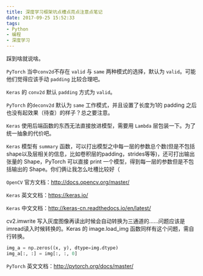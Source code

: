 ```yaml
---
title: 深度学习框架坑点槽点亮点注意点笔记
date: 2017-09-25 15:52:33
tags:
- Python
- 编程
- 深度学习
---
```


踩到啥就说啥。

<!-- more -->

`PyTorch` 当中`conv2d`不存在 `valid` 与 `same` 两种模式的选择，默认为 `valid`。可能他们觉得应该手动 `padding` 比较合理吧。

`Keras` 的 `conv2d` 默认 `padding` 方式为 `valid`。

`PyTorch` 的`deconv2d` 默认为 `same` 工作模式，并且设置了长度为1的 padding 之后也没有起效果（待查）的样子？总之要注意。

`Keras` 使用后端函数的东西无法直接放进模型，需要用 `Lambda` 层包装一下。为了统一抽象的代价吧。

`Keras` 模型有 `summary` 函数，可以打出模型之中每一层的参数总个数(但是不包括shape以及层相关的信息，比如卷积层的padding，strides等等)，还可打出输出张量的 Shape，PyTorch 可以直接 print 一个模型，得到每一层的参数但是不包括输出的 Shape。你们俩让我怎么吐槽比较好（

`OpenCV` 官方文档：http://docs.opencv.org/master/

`Keras` 英文文档：https://keras.io/

`Keras` 中文文档：http://keras-cn.readthedocs.io/en/latest/

cv2.imwrite 写入灰度图像再读出时候会自动转换为三通道的……问题应该是imread读入时候转换的。Keras 的 image.load_img 函数同样有这个问题，需自行转换。

```python
img_a = np.zeros((x, y), dtype=img.dtype)
img_a[:, :] = img[:, :, 0]
```

`PyTorch` 英文文档：http://pytorch.org/docs/master/

